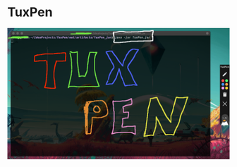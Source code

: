 # TuxPen

![DEMO](https://raw.githubusercontent.com/async4/TuxPen/master/demo.png?token=AMU73AZWPH53PPM6FCLXDN26TSHYO)
